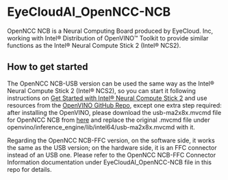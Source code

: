 # EyeCloudAI_OpenNCC-NCB

OpenNCC NCB is a Neural Computing Board produced by EyeCloud. Inc, working with Intel® Distribution of OpenVINO™ Toolkit to provide similar functions as the Intel® Neural Compute Stick 2 (Intel® NCS2).

## How to get started

The OpenNCC NCB-USB version can be used the same way as the Intel® Neural Compute Stick 2 (Intel® NCS2), so you can start it following instructions on [Get Started with Intel® Neural Compute Stick 2](https://www.intel.com/content/www/us/en/developer/articles/guide/get-started-with-neural-compute-stick.html) and use resources from the [OpenVINO GitHub Repo](https://github.com/openvinotoolkit/openvino), except one extra step required: after installing the OpenVINO, please download the usb-ma2x8x.mvcmd file for OpenNCC NCB from [here](https://github.com/EyecloudAi/openncc/blob/R22.08.01/SDK/Source/Firmware/fw/usb-ma2x8x.mvcmd) and replace the original .mvcmd file under openvino/inference_engine/lib/intel64/usb-ma2x8x.mvcmd with it.

Regarding the OpenNCC NCB-FFC version, on the software side, it works the same as the USB version; on the hardware side, it is an FFC connector instead of an USB one. Please refer to the OpenNCC NCB-FFC Connector Information documentation under EyeCloudAI_OpenNCC-NCB file in this repo for details.
